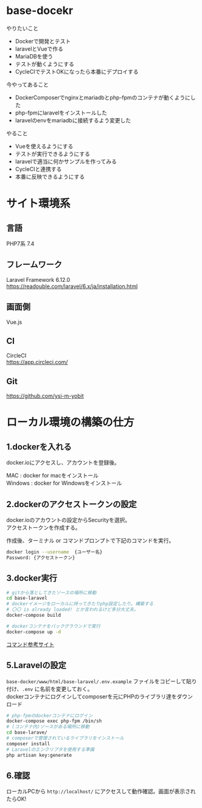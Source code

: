 # base-docekr
やりたいこと
 - Dockerで開発とテスト
 - laravelとVueで作る
 - MariaDBを使う
 - テストが動くようにする
 - CycleCIでテストOKになったら本番にデプロイする

今やってあること
 - DockerComposerでnginxとmariadbとphp-fpmのコンテナが動くようにした
 - php-fpmにlaravelをインストールした
 - laravelのenvをmariadbに接続するよう変更した

やること
 - Vueを使えるようにする
 - テストが実行できるようにする
 - laravelで適当に何かサンプルを作ってみる
 - CycleCIと連携する
 - 本番に反映できるようにする
 
# サイト環境系  
## 言語   
PHP7系  7.4	   

## フレームワーク  
Laravel Framework 6.12.0 
https://readouble.com/laravel/6.x/ja/installation.html  

## 画面側  
Vue.js  

## CI  
CircleCI    
https://app.circleci.com/

## Git  
https://github.com/ysi-m-yobit 


# ローカル環境の構築の仕方
## 1.dockerを入れる
docker.ioにアクセスし、アカウントを登録後。  

MAC : docker for macをインストール  
Windows : docker for Windowsをインストール  

## 2.dockerのアクセストークンの設定
docker.ioのアカウントの設定からSecurityを選択。  
アクセストークンを作成する。  

作成後、ターミナル or コマンドプロンプトで下記のコマンドを実行。

```bash
docker login --username  {ユーザー名}
Password: {アクセストークン}
```

## 3.docker実行
```bash
# gitから落としてきたソースの場所に移動
cd base-laravel
# dockerイメージをローカルに持ってきたりphp設定したり。構築する
# 〇〇 is already loaded! とか言われるけど多分大丈夫。  
docker-compose build

# dockerコンテナをバックグラウンドで実行
docker-compose up -d
```

[コマンド参考サイト](https://qiita.com/tomo62/items/d966908cbc79a4c52dc7)


## 5.Laravelの設定
`base-docker/www/html/base-laravel/.env.example` ファイルをコピーして貼り付け、`.env` に名前を変更しておく。  
dockerコンテナにログインしてcomposerを元にPHPのライブラリ達をダウンロード

```bash
# php-fpmのdockerコンテナにログイン
docker-compose exec php-fpm /bin/sh
# (コンテナ内)ソースがある場所に移動
cd base-larave/
# composerで管理されているライブラリをインストール
composer install
# Laravelのエンクリプタを使用する準備
php artisan key:generate

```

## 6.確認
ローカルPCから `http://localhost/` にアクセスして動作確認。画面が表示されたらOK!
